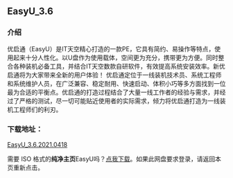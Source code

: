 ## EasyU_3.6


### 介绍

优启通（EasyU）是IT天空精心打造的一款PE，它具有简约、易操作等特点，使用起来十分人性化。以U盘作为使用载体，空间更为充分，携带更为方便。同时整合各种装机必备工具，并结合IT天空数款自研软件，有效提高系统安装效率。新优启通将为大家带来全新的用户体验！
优启通定位于一线装机技术员、系统工程师和系统维护人员，在广泛兼容、稳定耐用、快速启动、体积小巧等多方面找到一位最为合适的平衡点。优启通的打造过程结合了大量一线工作者的经验与需求，并经过了严格的测试，尽一切可能贴近使用者的实际需求，倾力将优启通打造为一线装机工程师们的利刃。


### 下载地址：
[EasyU_3.6.2021.0418](https://www.itsk.com/redirect.php?id=eu)  


需要 ISO 格式的**纯净主页**EasyU吗？[点我下载](https://moecloud.cn/s/yd18Tj)。如果此网盘要求登录，请返回本页重新点击。  
